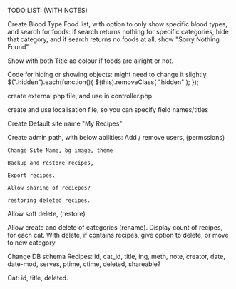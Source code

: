 TODO LIST: (WITH NOTES)

Create Blood Type Food list, with option to only show specific blood types, and search for foods:
if search returns nothing for specific categories, hide that category, and if search returns no foods at all, show "Sorry Nothing Found"

Show with both Title ad colour if foods are alright or not.

Code for hiding or showing objects: might need to change it slightly.
$(".hidden").each(function(){
  $(this).removeClass( "hidden" );
});


create external php file, and use in controller.php

create and use localisation file, so you can specify field names/titles

Create Default site name "My Recipes"

Create admin path, with below abilities:
    Add / remove users, (permssions)
    
    Change Site Name, bg image, theme
    
    Backup and restore recipes,
    
    Export recipes.
    
    Allow sharing of reciepes?
    
    restoring deleted recipes.

Allow soft delete, (restore)

Allow create and delete of categories (rename).
Display count of recipes, for each cat.
With delete, if contains recipes, give option to delete, or move to new category


Change DB schema
Recipes:
id, cat_id, title, ing, meth, note, creator, date, date-mod, serves, ptime, ctime, deleted, shareable?

Cat:
id, title, deleted. 
